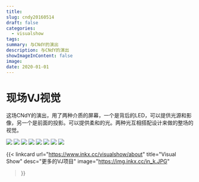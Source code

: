 ```yaml
---
title:
slug: cndy20160514
draft: false
categories:
  - visualshow
tags:
summary: 与CNdY的演出
description: 与CNdY的演出
showImageInContent: false
image:
date: 2020-01-01
---
```


# 现场VJ视觉

这场CNdY的演出，用了两种介质的屏幕，一个是背后的LED，可以提供光源和影像，另一个是前面的投影。可以提供柔和的光。两种光互相搭配设计来做的整场的视觉。


![](https://img.inkx.cc/CNdY20160514-29.jpg)
![](https://img.inkx.cc/CNdY20160514-28.jpg)
![](https://img.inkx.cc/CNdY20160514-27.jpg)
![](https://img.inkx.cc/CNdY20160514-26.jpg)
![](https://img.inkx.cc/CNdY20160514-21.jpg)
![](https://img.inkx.cc/CNdY20160514-14.jpg)
![](https://img.inkx.cc/CNdY20160514-13.jpg)
![](https://img.inkx.cc/CNdY20160514-12.jpg)










{{< linkcard 
  url="https://www.inkx.cc/visualshow/about" 
  title="Visual Show" 
  desc="更多的VJ项目" 
  image="https://img.inkx.cc/in_k.JPG" 
>}}



